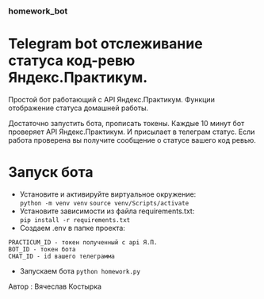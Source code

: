 ### homework_bot
# Telegram bot отслеживание статуса код-ревю Яндекс.Практикум.
Простой бот работающий с API Яндекс.Практикум. Функции отображение статуса домашней работы.

Достаточно запустить бота, прописать токены. Каждые 10 минут бот проверяет API Яндекс.Практикум. И присылает в телеграм статус. Если работа проверена вы получите сообщение о статусе вашего код ревью.

# Запуск бота
- Установите и активируйте виртуальное окружение:  
``` python -m venv venv ```
``` source venv/Scripts/activate ``` 
- Установите зависимости из файла requirements.txt:   
``` pip install -r requirements.txt ```
- Создаем .env в папке проекта:
```
PRACTICUM_ID - токен полученный с api Я.П.
BOT_ID - токен бота
CHAT_ID - id вашего телеграмма
```
- Запускаем бота
``` python homework.py ```

Автор : Вячеслав Костырка
